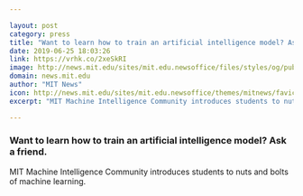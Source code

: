 ```yaml
---

layout: post
category: press
title: "Want to learn how to train an artificial intelligence model? Ask a friend."
date: 2019-06-25 18:03:26
link: https://vrhk.co/2xeSkRI
image: http://news.mit.edu/sites/mit.edu.newsoffice/files/styles/og/public/images/2019/Machine-Intelligence_community_group-shot.jpeg
domain: news.mit.edu
author: "MIT News"
icon: http://news.mit.edu/sites/mit.edu.newsoffice/themes/mitnews/favicon.ico
excerpt: "MIT Machine Intelligence Community introduces students to nuts and bolts of machine learning."

---
```


### Want to learn how to train an artificial intelligence model? Ask a friend.

MIT Machine Intelligence Community introduces students to nuts and bolts of machine learning.